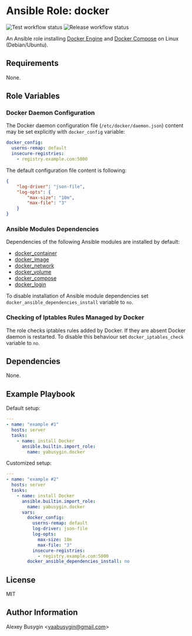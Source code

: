 Ansible Role: docker
====================

![Test workflow status](https://github.com/yabusygin/ansible-role-docker/workflows/test/badge.svg)
![Release workflow status](https://github.com/yabusygin/ansible-role-docker/workflows/release/badge.svg)

An Ansible role installing [Docker Engine][Engine] and
[Docker Compose][Compose] on Linux (Debian/Ubuntu).

[Engine]: https://docs.docker.com/install/
[Compose]: https://docs.docker.com/compose/

Requirements
------------

None.

Role Variables
--------------

### Docker Daemon Configuration ###

The Docker daemon configuration file (`/etc/docker/daemon.json`) content may be
set explicitly with `docker_config` variable:

```yaml
docker_config:
  userns-remap: default
  insecure-registries:
    - registry.example.com:5000
```

The default configuration file content is following:

```json
{
    "log-driver": "json-file",
    "log-opts": {
        "max-size": "10m",
        "max-file": "3"
    }
}
```

### Ansible Modules Dependencies ###

Dependencies of the following Ansible modules are installed by default:

*   [docker_container](https://docs.ansible.com/ansible/latest/modules/docker_container_module.html)
*   [docker_image](https://docs.ansible.com/ansible/latest/modules/docker_image_module.html)
*   [docker_network](https://docs.ansible.com/ansible/latest/modules/docker_network_module.html)
*   [docker_volume](https://docs.ansible.com/ansible/latest/modules/docker_volume_module.html)
*   [docker_compose](https://docs.ansible.com/ansible/latest/modules/docker_compose_module.html)
*   [docker_login](https://docs.ansible.com/ansible/latest/modules/docker_login_module.html)

To disable installation of Ansible module dependencies set
`docker_ansible_dependencies_install` variable to `no`.

### Checking of Iptables Rules Managed by Docker ###

The role checks iptables rules added by Docker. If they are absent Docker daemon
is restarted. To disable this behaviour set `docker_iptables_check` variable
to `no`.

Dependencies
------------

None.

Example Playbook
----------------

Default setup:

```yaml
---
- name: "example #1"
  hosts: server
  tasks:
    - name: install Docker
      ansible.builtin.import_role:
        name: yabusygin.docker
```

Customized setup:

```yaml
---
- name: "example #2"
  hosts: server
  tasks:
    - name: install Docker
      ansible.builtin.import_role:
        name: yabusygin.docker
      vars:
        docker_config:
          userns-remap: default
          log-driver: json-file
          log-opts:
            max-size: 10m
            max-file: "3"
          insecure-registries:
            - registry.example.com:5000
        docker_ansible_dependencies_install: no
```

License
-------

MIT

Author Information
------------------

Alexey Busygin \<yaabusygin@gmail.com\>

